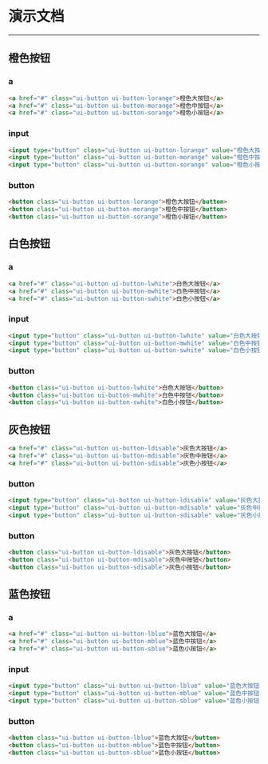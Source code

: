 # 演示文档

---

<link type="text/css" rel="stylesheet" media="screen" href="../src/ui-button.css">
<link type="text/css" rel="stylesheet" media="screen" href="../src/ui-button-orange.css">
<link type="text/css" rel="stylesheet" media="screen" href="../src/ui-button-white.css">
<link type="text/css" rel="stylesheet" media="screen" href="../src/ui-button-disable.css">
<link type="text/css" rel="stylesheet" media="screen" href="../src/ui-button-blue.css">

## 橙色按钮

### a

````html
<a href="#" class="ui-button ui-button-lorange">橙色大按钮</a>
<a href="#" class="ui-button ui-button-morange">橙色中按钮</a>
<a href="#" class="ui-button ui-button-sorange">橙色小按钮</a>
````

### input

````html
<input type="button" class="ui-button ui-button-lorange" value="橙色大按钮">
<input type="button" class="ui-button ui-button-morange" value="橙色中按钮">
<input type="button" class="ui-button ui-button-sorange" value="橙色小按钮">
````

### button

````html
<button class="ui-button ui-button-lorange">橙色大按钮</button>
<button class="ui-button ui-button-morange">橙色中按钮</button>
<button class="ui-button ui-button-sorange">橙色小按钮</button>
````

## 白色按钮

### a

````html
<a href="#" class="ui-button ui-button-lwhite">白色大按钮</a>
<a href="#" class="ui-button ui-button-mwhite">白色中按钮</a>
<a href="#" class="ui-button ui-button-swhite">白色小按钮</a>
````

### input

````html
<input type="button" class="ui-button ui-button-lwhite" value="白色大按钮">
<input type="button" class="ui-button ui-button-mwhite" value="白色中按钮">
<input type="button" class="ui-button ui-button-swhite" value="白色小按钮">
````

### button

````html
<button class="ui-button ui-button-lwhite">白色大按钮</button>
<button class="ui-button ui-button-mwhite">白色中按钮</button>
<button class="ui-button ui-button-swhite">白色小按钮</button>
````

## 灰色按钮

````html
<a href="#" class="ui-button ui-button-ldisable">灰色大按钮</a>
<a href="#" class="ui-button ui-button-mdisable">灰色中按钮</a>
<a href="#" class="ui-button ui-button-sdisable">灰色小按钮</a>
````

### button

````html
<input type="button" class="ui-button ui-button-ldisable" value="灰色大按钮">
<input type="button" class="ui-button ui-button-mdisable" value="灰色中按钮">
<input type="button" class="ui-button ui-button-sdisable" value="灰色小按钮">
````

### button

````html
<button class="ui-button ui-button-ldisable">灰色大按钮</button>
<button class="ui-button ui-button-mdisable">灰色中按钮</button>
<button class="ui-button ui-button-sdisable">灰色小按钮</button>
````

## 蓝色按钮

### a

````html
<a href="#" class="ui-button ui-button-lblue">蓝色大按钮</a>
<a href="#" class="ui-button ui-button-mblue">蓝色中按钮</a>
<a href="#" class="ui-button ui-button-sblue">蓝色小按钮</a>
````

### input

````html
<input type="button" class="ui-button ui-button-lblue" value="蓝色大按钮">
<input type="button" class="ui-button ui-button-mblue" value="蓝色中按钮">
<input type="button" class="ui-button ui-button-sblue" value="蓝色小按钮">
````

### button

````html
<button class="ui-button ui-button-lblue">蓝色大按钮</button>
<button class="ui-button ui-button-mblue">蓝色中按钮</button>
<button class="ui-button ui-button-sblue">蓝色小按钮</button>
````

